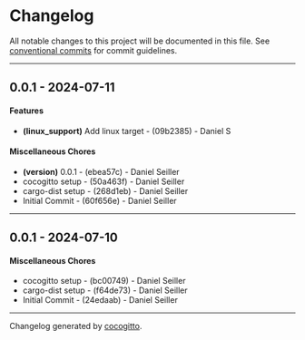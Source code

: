 # Changelog
All notable changes to this project will be documented in this file. See [conventional commits](https://www.conventionalcommits.org/) for commit guidelines.

- - -
## 0.0.1 - 2024-07-11
#### Features
- **(linux_support)** Add linux target - (09b2385) - Daniel S
#### Miscellaneous Chores
- **(version)** 0.0.1 - (ebea57c) - Daniel Seiller
- cocogitto setup - (50a463f) - Daniel Seiller
- cargo-dist setup - (268d1eb) - Daniel Seiller
- Initial Commit - (60f656e) - Daniel Seiller

- - -

## 0.0.1 - 2024-07-10
#### Miscellaneous Chores
- cocogitto setup - (bc00749) - Daniel Seiller
- cargo-dist setup - (f64de73) - Daniel Seiller
- Initial Commit - (24edaab) - Daniel Seiller

- - -

Changelog generated by [cocogitto](https://github.com/cocogitto/cocogitto).